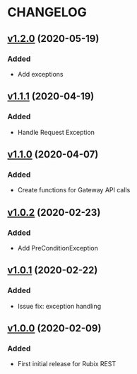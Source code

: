 # CHANGELOG

## [v1.2.0](https://github.com/NubeIO/mqtt-rest-bridge/tree/v1.2.0) (2020-05-19)
### Added
- Add exceptions

## [v1.1.1](https://github.com/NubeIO/mqtt-rest-bridge/tree/v1.1.1) (2020-04-19)
### Added
- Handle Request Exception

## [v1.1.0](https://github.com/NubeIO/mqtt-rest-bridge/tree/v1.1.0) (2020-04-07)
### Added
- Create functions for Gateway API calls

## [v1.0.2](https://github.com/NubeIO/mqtt-rest-bridge/tree/v1.0.2) (2020-02-23)
### Added
- Add PreConditionException

## [v1.0.1](https://github.com/NubeIO/mqtt-rest-bridge/tree/v1.0.1) (2020-02-22)
### Added
- Issue fix: exception handling

## [v1.0.0](https://github.com/NubeIO/mqtt-rest-bridge/tree/v1.0.0) (2020-02-09)
### Added
- First initial release for Rubix REST
